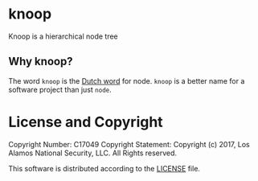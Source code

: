 # knoop
Knoop is a hierarchical node tree

## Why knoop?
The word `knoop` is the [Dutch word](https://translate.google.com/#nl/en/knoop) for node. `knoop` is a better name for a software project than just `node`.

# License and Copyright
Copyright Number: C17049
Copyright Statement: Copyright (c) 2017, Los Alamos National Security, LLC. All Rights reserved.

This software is distributed according to the [LICENSE](LICENSE) file.
